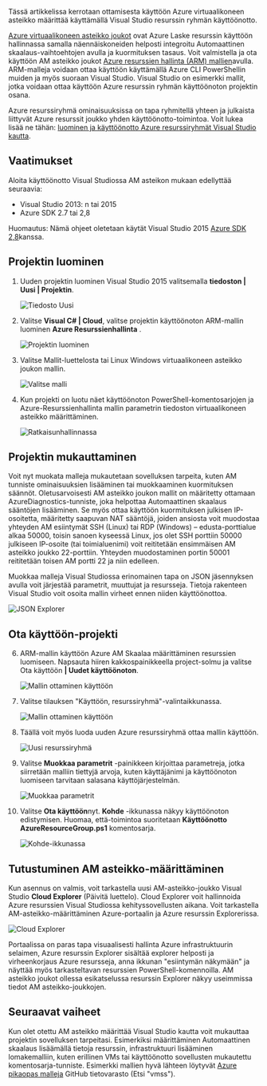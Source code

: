 

Tässä artikkelissa kerrotaan ottamisesta käyttöön Azure virtuaalikoneen asteikko määrittää käyttämällä Visual Studio resurssin ryhmän käyttöönotto.


[Azure virtuaalikoneen asteikko joukot](https://azure.microsoft.com/blog/azure-vm-scale-sets-public-preview/) ovat Azure Laske resurssin käyttöön hallinnassa samalla näennäiskoneiden helposti integroitu Automaattinen skaalaus-vaihtoehtojen avulla ja kuormituksen tasaus. Voit valmistella ja ota käyttöön AM asteikko joukot [Azure resurssien hallinta (ARM) mallien](https://github.com/Azure/azure-quickstart-templates)avulla. ARM-malleja voidaan ottaa käyttöön käyttämällä Azure CLI PowerShellin muiden ja myös suoraan Visual Studio. Visual Studio on esimerkki mallit, jotka voidaan ottaa käyttöön Azure resurssin ryhmän käyttöönoton projektin osana.

Azure resurssiryhmä ominaisuuksissa on tapa ryhmitellä yhteen ja julkaista liittyvät Azure resurssit joukko yhden käyttöönotto-toimintoa. Voit lukea lisää ne tähän: [luominen ja käyttöönotto Azure resurssiryhmät Visual Studio kautta](../vs-azure-tools-resource-groups-deployment-projects-create-deploy/).

## <a name="pre-requisites"></a>Vaatimukset

Aloita käyttöönotto Visual Studiossa AM asteikon mukaan edellyttää seuraavia:

- Visual Studio 2013: n tai 2015
- Azure SDK 2.7 tai 2,8

Huomautus: Nämä ohjeet oletetaan käytät Visual Studio 2015 [Azure SDK 2,8](https://azure.microsoft.com/blog/announcing-the-azure-sdk-2-8-for-net/)kanssa.

## <a name="creating-a-project"></a>Projektin luominen

1. Uuden projektin luominen Visual Studio 2015 valitsemalla **tiedoston | Uusi | Projektin**.

    ![Tiedosto Uusi][file_new]

2. Valitse **Visual C# | Cloud**, valitse projektin käyttöönoton ARM-mallin luominen **Azure Resurssienhallinta** .

    ![Projektin luominen][create_project]

3.  Valitse Mallit-luettelosta tai Linux Windows virtuaalikoneen asteikko joukon mallin.

    ![Valitse malli][select_Template]

4. Kun projekti on luotu näet käyttöönoton PowerShell-komentosarjojen ja Azure-Resurssienhallinta mallin parametrin tiedoston virtuaalikoneen asteikko määrittäminen.

    ![Ratkaisunhallinnassa][solution_explorer]

## <a name="customize-your-project"></a>Projektin mukauttaminen

Voit nyt muokata malleja mukautetaan sovelluksen tarpeita, kuten AM tunniste ominaisuuksien lisääminen tai muokkaaminen kuormituksen säännöt. Oletusarvoisesti AM asteikko joukon mallit on määritetty ottamaan AzureDiagnostics-tunniste, joka helpottaa Automaattinen skaalaus sääntöjen lisääminen. Se myös ottaa käyttöön kuormituksen julkisen IP-osoitetta, määritetty saapuvan NAT sääntöjä, joiden ansiosta voit muodostaa yhteyden AM esiintymät SSH (Linux) tai RDP (Windows) – edusta-porttialue alkaa 50000, toisin sanoen kyseessä Linux, jos olet SSH porttiin 50000 julkiseen IP-osoite (tai toimialuenimi) voit reititetään ensimmäisen AM asteikko joukko 22-porttiin. Yhteyden muodostaminen portin 50001 reititetään toisen AM portti 22 ja niin edelleen.

 Muokkaa malleja Visual Studiossa erinomainen tapa on JSON jäsennyksen avulla voit järjestää parametrit, muuttujat ja resursseja. Tietoja rakenteen Visual Studio voit osoita mallin virheet ennen niiden käyttöönottoa.

![JSON Explorer][json_explorer]

## <a name="deploy-the-project"></a>Ota käyttöön-projekti

6. ARM-mallin käyttöön Azure AM Skaalaa määrittäminen resurssien luomiseen. Napsauta hiiren kakkospainikkeella project-solmu ja valitse Ota käyttöön **| Uudet käyttöönoton**.

    ![Mallin ottaminen käyttöön][5deploy_Template]

7. Valitse tilauksen "Käyttöön, resurssiryhmä"-valintaikkunassa.

    ![Mallin ottaminen käyttöön][6deploy_Template]

8. Täällä voit myös luoda uuden Azure resurssiryhmä ottaa mallin käyttöön.

    ![Uusi resurssiryhmä][new_resource]

9. Valitse **Muokkaa parametrit** -painikkeen kirjoittaa parametreja, jotka siirretään malliin tiettyjä arvoja, kuten käyttäjänimi ja käyttöönoton luomiseen tarvitaan salasana käyttöjärjestelmän.

    ![Muokkaa parametrit][edit_parameters]

10. Valitse **Ota käyttöön**nyt. **Kohde** -ikkunassa näkyy käyttöönoton edistymisen. Huomaa, että-toimintoa suoritetaan **Käyttöönotto AzureResourceGroup.ps1** komentosarja.

    ![Kohde-ikkunassa][output_window]

## <a name="exploring-your-vm-scale-set"></a>Tutustuminen AM asteikko-määrittäminen

Kun asennus on valmis, voit tarkastella uusi AM-asteikko-joukko Visual Studio **Cloud Explorer** (Päivitä luettelo). Cloud Explorer voit hallinnoida Azure resurssien Visual Studiossa kehityssovellusten aikana. Voit tarkastella AM-asteikko-määrittäminen Azure-portaalin ja Azure resurssin Explorerissa.

![Cloud Explorer][cloud_explorer]

 Portaalissa on paras tapa visuaalisesti hallinta Azure infrastruktuurin selaimen, Azure resurssin Explorer sisältää explorer helposti ja virheenkorjaus Azure resursseja, anna ikkunan "esiintymän näkymään" ja näyttää myös tarkasteltavan resurssien PowerShell-komennoilla. AM asteikko joukot ollessa esikatselussa resurssin Explorer näkyy useimmissa tiedot AM asteikko-joukkojen.

## <a name="next-steps"></a>Seuraavat vaiheet

Kun olet otettu AM asteikko määrittää Visual Studio kautta voit mukauttaa projektin sovelluksen tarpeitasi. Esimerkiksi määrittäminen Automaattinen skaalaus lisäämällä tietoja resurssin, infrastruktuuri lisääminen lomakemalliin, kuten erillinen VMs tai käyttöönotto sovellusten mukautettu komentosarja-tunniste. Esimerkki mallien hyvä lähteen löytyvät [Azure pikaopas malleja](https://github.com/Azure/azure-quickstart-templates) GitHub tietovarasto (Etsi "vmss").

[file_new]: ./media/virtual-machines-common-scale-sets-visual-studio/1-FileNew.png
[create_project]: ./media/virtual-machines-common-scale-sets-visual-studio/2-CreateProject.png
[select_Template]: ./media/virtual-machines-common-scale-sets-visual-studio/3b-SelectTemplateLin.png
[solution_explorer]: ./media/virtual-machines-common-scale-sets-visual-studio/4-SolutionExplorer.png
[json_explorer]: ./media/virtual-machines-common-scale-sets-visual-studio/10-JsonExplorer.png
[5deploy_Template]: ./media/virtual-machines-common-scale-sets-visual-studio/5-DeployTemplate.png
[6deploy_Template]: ./media/virtual-machines-common-scale-sets-visual-studio/6-DeployTemplate.png
[new_resource]: ./media/virtual-machines-common-scale-sets-visual-studio/7-NewResourceGroup.png
[edit_parameters]: ./media/virtual-machines-common-scale-sets-visual-studio/8-EditParameter.png
[output_window]: ./media/virtual-machines-common-scale-sets-visual-studio/9-Output.png
[cloud_explorer]: ./media/virtual-machines-common-scale-sets-visual-studio/12-CloudExplorer.png